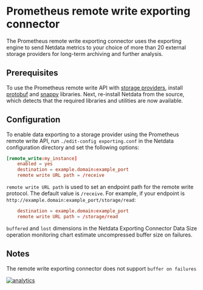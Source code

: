 <!--
title: "Export metrics to Prometheus remote write providers"
description: "Send Netdata metrics to your choice of more than 20 external storage providers for long-term archiving and further analysis."
custom_edit_url: https://github.com/netdata/netdata/edit/master/exporting/prometheus/remote_write/README.md
sidebar_label: Prometheus remote write
-->

# Prometheus remote write exporting connector

The Prometheus remote write exporting connector uses the exporting engine to send Netdata metrics to your choice of more
than 20 external storage providers for long-term archiving and further analysis.

## Prerequisites

To use the Prometheus remote write API with [storage
providers](https://prometheus.io/docs/operating/integrations/#remote-endpoints-and-storage), install
[protobuf](https://developers.google.com/protocol-buffers/) and [snappy](https://github.com/google/snappy) libraries.
Next, re-install Netdata from the source, which detects that the required libraries and
utilities are now available.

## Configuration

To enable data exporting to a storage provider using the Prometheus remote write API, run `./edit-config exporting.conf`
in the Netdata configuration directory and set the following options:

```conf
[remote_write:my_instance]
    enabled = yes
    destination = example.domain:example_port
    remote write URL path = /receive
```

`remote write URL path` is used to set an endpoint path for the remote write protocol. The default value is `/receive`.
For example, if your endpoint is `http://example.domain:example_port/storage/read`:

```conf
    destination = example.domain:example_port
    remote write URL path = /storage/read
```

`buffered` and `lost` dimensions in the Netdata Exporting Connector Data Size operation monitoring chart estimate uncompressed
buffer size on failures.

## Notes

The remote write exporting connector does not support `buffer on failures`

[![analytics](https://www.google-analytics.com/collect?v=1&aip=1&t=pageview&_s=1&ds=github&dr=https%3A%2F%2Fgithub.com%2Fnetdata%2Fnetdata&dl=https%3A%2F%2Fmy-netdata.io%2Fgithub%2Fexporting%2Fprometheus%2Fremote_write%2FREADME&_u=MAC~&cid=5792dfd7-8dc4-476b-af31-da2fdb9f93d2&tid=UA-64295674-3)](<>)
